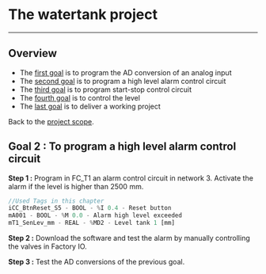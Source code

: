 # The watertank project
_____________________________________
## Overview
-   The [first goal](Ex07/Subchapter04_01.md) is to program the AD conversion of an analog input
-   The [second goal](Ex07/Subchapter04_02.md) is to program a high level alarm control circuit
-   The [third goal](Ex07/Subchapter04_03.md) is to program start-stop control circuit
-   The [fourth goal](Ex07/Subchapter04_04.md) is to control the level
-   The [last goal](Ex07/Subchapter04_05.md) is to deliver a working project

Back to the [project scope](Ex07/Subchapter04.md).

## Goal 2 : To program a high level alarm control circuit
**Step 1 :** Program in FC_T1 an alarm control circuit in network 3. Activate the alarm if the level is higher than 2500 mm.

```javascript
//Used Tags in this chapter
iCC_BtnReset_S5 - BOOL - %I 0.4 - Reset button
mA001 - BOOL - %M 0.0 - Alarm high level exceeded
mT1_SenLev_mm - REAL - %MD2 - Level tank 1 [mm]
```
**Step 2 :** Download the software and test the alarm by manually controlling the valves in Factory IO.

**Step 3 :** Test the AD conversions of the previous goal.
